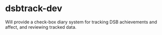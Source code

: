 # dsbtrack-dev
Will provide a check-box diary system for tracking DSB achievements and affect, and reviewing tracked data.